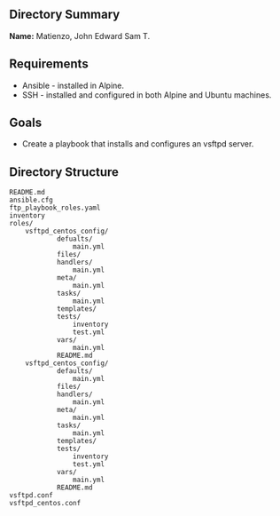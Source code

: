 ## Directory Summary

**Name:** Matienzo, John Edward Sam T.

## Requirements

- Ansible - installed in Alpine.
- SSH - installed and configured in both Alpine and Ubuntu machines.

## Goals

- Create a playbook that installs and configures an vsftpd server.

## Directory Structure

```
README.md
ansible.cfg
ftp_playbook_roles.yaml
inventory
roles/
	vsftpd_centos_config/
			defualts/
				main.yml
			files/
			handlers/
				main.yml
			meta/
				main.yml
			tasks/
				main.yml
			templates/
			tests/
				inventory
				test.yml
			vars/
				main.yml
			README.md
	vsftpd_centos_config/
			defaults/
				main.yml
			files/
			handlers/
				main.yml
			meta/
				main.yml
			tasks/
				main.yml
			templates/
			tests/
				inventory
				test.yml
			vars/
				main.yml
			README.md
vsftpd.conf
vsftpd_centos.conf
````
